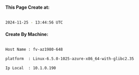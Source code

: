 
   
#### This Page Create at:

```bash

2024-11-25 - 13:44:56 UTC

```

#### Create By Machine:

```bash

Host Name : fv-az1980-648

platform  : Linux-6.5.0-1025-azure-x86_64-with-glibc2.35

Ip Local  : 10.1.0.190

```

